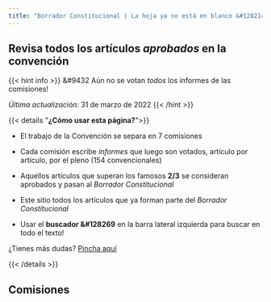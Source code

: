 ```yaml
---
title: "Borrador Constitucional | La hoja ya no está en blanco &#128214"
---
```


## Revisa todos los artículos *aprobados* en la convención

{{< hint info >}} 
&#9432 Aún no se votan *todos* los informes de las comisiones!

*Última actualización:* 31 de marzo de 2022
{{< /hint >}}

{{< details "**¿Cómo usar esta página?**">}}
- El trabajo de la Convención se separa en 7 comisiones
- Cada comisión escribe *informes* que luego son votados, artículo por artículo, por el pleno (154 convencionales)
- Aquellos artículos que superan los famosos **2/3** se consideran aprobados y pasan al *Borrador Constitucional*
- Este sitio todos los artículos que ya forman parte del *Borrador Constitucional*

- Usar el **buscador &#128269** en la barra lateral izquierda para buscar en todo el texto!

¿Tienes más dudas? [Pincha aquí](faq)

{{< /details >}}

## Comisiones
